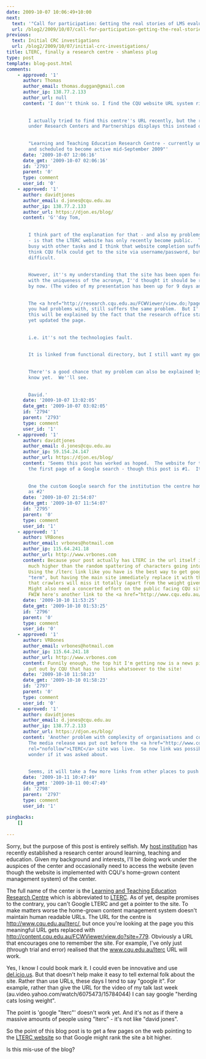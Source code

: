 ```yaml
---
date: 2009-10-07 10:06:49+10:00
next:
  text: '"Call for participation: Getting the real stories of LMS evaluations?"'
  url: /blog2/2009/10/07/call-for-participation-getting-the-real-stories-of-lms-evaluations/
previous:
  text: Initial CRC investigations
  url: /blog2/2009/10/07/initial-crc-investigations/
title: LTERC, finally a research centre - shamless plug
type: post
template: blog-post.html
comments:
    - approved: '1'
      author: Thomas
      author_email: thomas.duggan@gmail.com
      author_ip: 138.77.2.133
      author_url: null
      content: 'I don''t think so. I find the CQU website URL system ridiculous.
    
    
        I actually tried to find this centre''s URL recently, but the research homepage,
        under Research Centers and Partnerships displays this instead of a link:
    
    
        "Learning and Teaching Education Research Centre - currently under construction
        and scheduled to become active mid-September 2009"'
      date: '2009-10-07 12:06:16'
      date_gmt: '2009-10-07 02:06:16'
      id: '2793'
      parent: '0'
      type: comment
      user_id: '0'
    - approved: '1'
      author: davidtjones
      author_email: d.jones@cqu.edu.au
      author_ip: 138.77.2.133
      author_url: https://djon.es/blog/
      content: 'G''day Tom,
    
    
        I think part of the explanation for that - and also my problems with searching
        - is that the LTERC website has only recently become public.  The LTERC folk were
        busy with other tasks and I think that website completion suffered as a result.  I
        think CQU folk could get to the site via username/password, but finding it was
        difficult.
    
    
        However, it''s my understanding that the site has been open for a week or so and
        with the uniqueness of the acronym, I''d thought it should be ranking in Google
        by now. (The video of my presentation has been up for 9 days and is ranking now).
    
    
        The <a href="http://research.cqu.edu.au/FCWViewer/view.do;?page=326" rel="nofollow">page</a>
        you had problems with, still suffers the same problem.  But I''m assuming that
        this will be explained by the fact that the research office staff haven''t been
        yet updated the page.
    
    
        i.e. it''s not the technologies fault.
    
    
        It is linked from functional directory, but I still want my google search capability.
    
    
        There''s a good chance that my problem can also be explained by something I don''t
        know yet.  We''ll see.
    
    
        David.'
      date: '2009-10-07 13:02:05'
      date_gmt: '2009-10-07 03:02:05'
      id: '2794'
      parent: '2793'
      type: comment
      user_id: '1'
    - approved: '1'
      author: davidtjones
      author_email: d.jones@cqu.edu.au
      author_ip: 59.154.24.147
      author_url: https://djon.es/blog/
      content: 'Seems this post has worked as hoped.  The website for the centre is on
        the first page of a Google search - though this post is #1.  It''s a start.
    
    
        One the custom Google search for the institution the centre home page shows up
        as #2'
      date: '2009-10-07 21:54:07'
      date_gmt: '2009-10-07 11:54:07'
      id: '2795'
      parent: '0'
      type: comment
      user_id: '1'
    - approved: '1'
      author: VRBones
      author_email: vrbones@hotmail.com
      author_ip: 115.64.241.18
      author_url: http://www.vrbones.com
      content: Because your post actually has LTERC in the url itself it will be rated
        much higher than the random spattering of characters going into the main site.
        Using the /lterc link like you have is the best way to get google to relate the
        "term", but having the main site immediately replace it with the characters means
        that crawlers will miss it totally (apart from the weight given from this site).
        Might also need a concerted effort on the public facing CQU site to do the same.
        FWIW here's another link to the <a href="http://www.cqu.edu.au/lterc/" rel="nofollow">LTERC</a>
      date: '2009-10-10 11:53:25'
      date_gmt: '2009-10-10 01:53:25'
      id: '2796'
      parent: '0'
      type: comment
      user_id: '0'
    - approved: '1'
      author: VRBones
      author_email: vrbones@hotmail.com
      author_ip: 115.64.241.18
      author_url: http://www.vrbones.com
      content: Funnily enough, the top hit I'm getting now is a news piece about the LTERC
        put out by CQU that has no links whatsoever to the site!
      date: '2009-10-10 11:58:23'
      date_gmt: '2009-10-10 01:58:23'
      id: '2797'
      parent: '0'
      type: comment
      user_id: '0'
    - approved: '1'
      author: davidtjones
      author_email: d.jones@cqu.edu.au
      author_ip: 138.77.2.133
      author_url: https://djon.es/blog/
      content: 'Another problem with complexity of organisations and competing activities.
        The media release was put out before the <a href="http://www.cqu.edu.au/lterc/"
        rel="nofollow">LTERC</a> site was live.  So now link was possible, though I do
        wonder if it was asked about.
    
    
        Seems, it will take a few more links from other places to push this up.'
      date: '2009-10-11 10:47:49'
      date_gmt: '2009-10-11 00:47:49'
      id: '2798'
      parent: '2797'
      type: comment
      user_id: '1'
    
pingbacks:
    []
    
---
```

Sorry, but the purpose of this post is entirely selfish. My [host institution](http://www.cqu.edu.au/) has recently established a research center around learning, teaching and education. Given my background and interests, I'll be doing work under the auspices of the center and occasionally need to access the website (even though the website is implemented with CQU's home-grown content management system) of the center.

The full name of the center is the [Learning and Teaching Education Research Centre](http://www.cqu.edu.au/lterc/) which is abbreviated to [LTERC](http://www.cqu.edu.au/lterc/). As of yet, despite promises to the contrary, you can't Google LTERC and get a pointer to the site. To make matters worse the home-grown content management system doesn't maintain human readable URLs. The URL for the centre is http://www.cqu.edu.au/lterc/, but once you're looking at the page you this meaningful URL gets replaced with http://content.cqu.edu.au/FCWViewer/view.do?site=779. Obviously a URL that encourages one to remember the site. For example, I've only just (through trial and error) realised that the www.cqu.edu.au/lterc URL will work.

Yes, I know I could book mark it. I could even be innovative and use [del.icio.us](http://del.icio.us/). But that doesn't help make it easy to tell external folk about the site. Rather than use URLs, these days I tend to say "google it". For example, rather than give the URL for the video of my talk last week (au.video.yahoo.com/watch/6075473/15784044) I can say google "herding cats losing weight".

The point is 'google "lterc"' doesn't work yet. And it's not as if there a massive amounts of people using "lterc" - it's not like "david jones".

So the point of this blog post is to get a few pages on the web pointing to the [LTERC website](http://www.cqu.edu.au/lterc/) so that Google might rank the site a bit higher.

Is this mis-use of the blog?